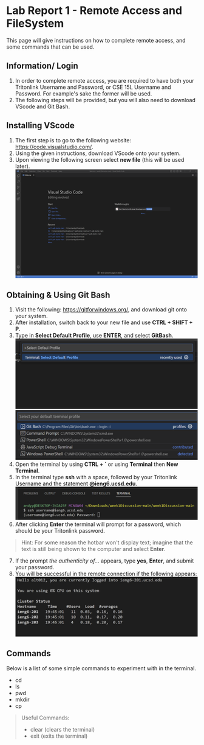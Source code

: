 # Lab Report 1 - Remote Access and FileSystem

This page will give instructions on how to complete remote access, and some commands that can be used.

## Information/ Login
1. In order to complete remote access, you are required to have both your Tritonlink Username and Password, or CSE 15L Username and Password. For example's sake the former will be used.
2. The following steps will be provided, but you will also need to download VScode and Git Bash.

## Installing VScode
1. The first step is to go to the following website: https://code.visualstudio.com/.
2. Using the given instructions, download VScode onto your system.
3. Upon viewing the following screen select **new file** (this will be used later).
![Image](vscodescreenshot.png)

## Obtaining & Using Git Bash
1. Visit the following: https://gitforwindows.org/, and download git onto your system.
2. After installation, switch back to your new file and use **CTRL + SHIFT + P**.
3. Type in **Select Default Profile**, use **ENTER**, and select **GitBash**.
![Image](selectdefaulprofile.png)
![Image](gitbash.png)
4. Open the terminal by using **CTRL + `** or using **Terminal** then **New Terminal**.
5. In the terminal type **ssh** with a space, followed by your Tritonlink Username and the statement **@ieng6.ucsd.edu**.
![Image](terminal.png)
6. After clicking **Enter** the terminal will prompt for a password, which should be your Tritonlink password.
>Hint: For some reason the hotbar won't display text; imagine that the text is still being shown to the computer and select **Enter**.
7. If the prompt *the authenticity of...* appears, type **yes**, **Enter**, and submit your password.
8. You will be successful in the remote connection if the following appears:
![Image](result.png)


## Commands
Below is a list of some simple commands to experiment with in the terminal.
- cd
- ls
- pwd
- mkdir
- cp

>Useful Commands:
>- clear (clears the terminal)
>- exit (exits the terminal)
